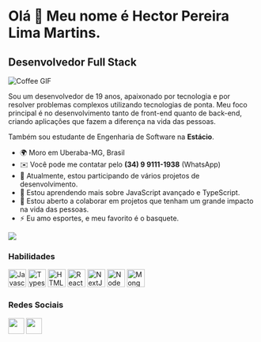 Olá 👋 Meu nome é Hector Pereira Lima Martins.
==========================

Desenvolvedor Full Stack
------------------------

![Coffee GIF](https://media.giphy.com/media/3ohhwF34cGDoFFhRfy/giphy.gif)

Sou um desenvolvedor de 19 anos, apaixonado por tecnologia e por resolver problemas complexos utilizando tecnologias de ponta. Meu foco principal é no desenvolvimento tanto de front-end quanto de back-end, criando aplicações que fazem a diferença na vida das pessoas.

Também sou estudante de Engenharia de Software na **Estácio**.

* 🌍  Moro em Uberaba-MG, Brasil
* ✉️  Você pode me contatar pelo **(34) 9 9111-1938** (WhatsApp)
* 🚀  Atualmente, estou participando de vários projetos de desenvolvimento.
* 🧠  Estou aprendendo mais sobre JavaScript avançado e TypeScript.
* 🤝  Estou aberto a colaborar em projetos que tenham um grande impacto na vida das pessoas.
* ⚡  Eu amo esportes, e meu favorito é o basquete.

<a href="https://www.github.com/seu-usuario" target="_blank" rel="noreferrer"><img
src="https://img.shields.io/github/followers/seu-usuario?logo=github&style=for-the-badge&color=3382ed&labelColor=171717" /></a>

### Habilidades

<p align="left">
<a href="https://developer.mozilla.org/pt-BR/docs/Web/JavaScript" target="_blank" rel="noreferrer"><img 
                                                                                                     src="https://raw.githubusercontent.com/danielcranney/readme-generator/main/public/icons/skills/javascript-colored.svg" width="36" height="36" alt="Javascript" /></a>
<a href="https://www.typescriptlang.org/" target="_blank" rel="noreferrer"><img src="https://raw.githubusercontent.com/danielcranney/readme-generator/main/public/icons/skills/typescript-colored.svg" width="36" height="36" alt="Typescript" /></a>
<a href="https://developer.mozilla.org/pt-BR/docs/Web/HTML" target="_blank" rel="noreferrer"><img src="https://raw.githubusercontent.com/danielcranney/readme-generator/main/public/icons/skills/html5-colored.svg" width="36" height="36" alt="HTML5" /></a>
<a href="https://reactjs.org/" target="_blank" rel="noreferrer"><img src="https://raw.githubusercontent.com/danielcranney/readme-generator/main/public/icons/skills/react-colored.svg" width="36" height="36" alt="React" /></a>
<a href="https://nextjs.org/docs" target="_blank" rel="noreferrer"><img src="https://raw.githubusercontent.com/danielcranney/readme-generator/main/public/icons/skills/nextjs-colored-dark.svg" width="36" height="36" alt="NextJs" /></a>
<a href="https://nodejs.org/en/" target="_blank" rel="noreferrer"><img src="https://raw.githubusercontent.com/danielcranney/readme-generator/main/public/icons/skills/nodejs-colored.svg" width="36" height="36" alt="NodeJS" /></a>
<a href="https://www.mongodb.com/" target="_blank" rel="noreferrer"><img src="https://raw.githubusercontent.com/danielcranney/readme-generator/main/public/icons/skills/mongodb-colored.svg" width="36" height="36" alt="MongoDB" /></a>
</p>

### Redes Sociais

<p align="left"> 
<a href="https://discord.com/users/446035609966870530" target="_blank" rel="noreferrer"><img src="https://raw.githubusercontent.com/danielcranney/readme-generator/main/public/icons/socials/discord.svg" width="32" height="32" /></a> 
<a href="https://www.github.com/seu-usuario" target="_blank" rel="noreferrer"><img src="https://raw.githubusercontent.com/danielcranney/readme-generator/main/public/icons/socials/github-dark.svg" width="32" height="32" /></a>
</p>
